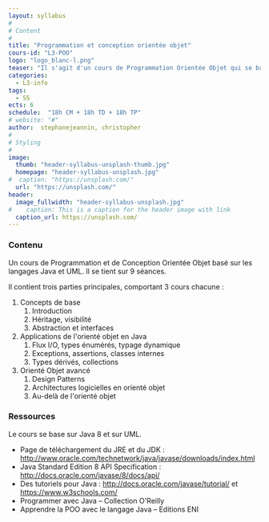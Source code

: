 ```yaml
---
layout: syllabus
#
# Content
#
title: "Programmation et conception orientée objet"
cours-id: "L3-POO"
logo: "logo_blanc-l.png"
teaser: "Il s'agit d'un cours de Programmation Orientée Objet qui se base sur le langage Java."
categories:
  - L3-info
tags:
  - S5
ects: 6
schedule:  "18h CM + 18h TD + 18h TP"
# website: "#"
author:  stephanejeannin, christopher
#
# Styling
#
image:
  thumb: "header-syllabus-unsplash-thumb.jpg"
  homepage: "header-syllabus-unsplash.jpg"
#  caption: "https://unsplash.com/"
  url: "https://unsplash.com/"
header:
  image_fullwidth: "header-syllabus-unsplash.jpg"
#    caption: This is a caption for the header image with link
  caption_url: https://unsplash.com/
---
```


###  Contenu ###


Un cours de Programmation et de Conception Orientée Objet basé sur les langages Java et UML. Il se tient sur 9 séances.

Il contient trois parties principales, comportant 3 cours chacune :

1. Concepts de base
   1. Introduction
   2. Héritage, visibilité
   3. Abstraction et interfaces
2. Applications de l'orienté objet en Java
   1. Flux I/O, types énumérés, typage dynamique
   2. Exceptions, assertions, classes internes
   3. Types dérivés, collections
3. Orienté Objet avancé
   1. Design Patterns
   2. Architectures logicielles en orienté objet
   3. Au-delà de l'orienté objet


###  Ressources ###

Le cours se base sur Java 8 et sur UML.

- Page de téléchargement du JRE et du JDK : http://www.oracle.com/technetwork/java/javase/downloads/index.html
- Java Standard Edition 8 API Specification : http://docs.oracle.com/javase/8/docs/api/
- Des tutoriels pour Java : http://docs.oracle.com/javase/tutorial/ et https://www.w3schools.com/
- Programmer avec Java – Collection O'Reilly
- Apprendre la POO avec le langage Java – Editions ENI
